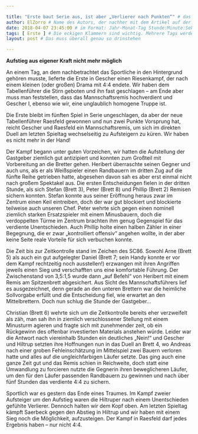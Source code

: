 ```yaml
---

title: "Erste baut Serie aus, ist aber „Verlierer nach Punkten“" # das wird der Titel der Seite, am besten in Anführungszeichen (z.B. wenn er Sonderzeichen enthält).
author: ElZorro # Name des Autors, der nachher mit dem Artikel auf der Seite angezeigt wird; das ist unabhängig vom github-Benutzernamen
date: 2018-04-07 23:45:00 # im Format: Jahr-Monat-Tag Stunde:Minute:Sekunde, die Uhrzeit ist optional
tags: [ Erste ] # Die eckigen Klammern sind wichtig. Mehrere Tags werden durch Kommas separiert
layout: post # Das muss überall genau so drinstehen

---
```

**Aufstieg aus eigener Kraft nicht mehr möglich**

An einem Tag, an dem nachbetrachtet das Sportliche in den Hintergrund gehören musste, lieferte die Erste in Gescher einen Riesenkampf, der nach einem kleinen (oder großen) Drama mit 4:4 endete. Wir haben dem Tabellenführer die Stirn geboten und ihn fast geschlagen – am Ende aber muss man feststellen, dass das Mannschaftsremis hochverdient und Gescher I, ebenso wie wir, eine unglaublich homogene Truppe ist.
<!-- continue -->
Die Erste bleibt im fünften Spiel in Serie ungeschlagen, da aber der neue Tabellenführer Raesfeld gewonnen und nun zwei Punkte Vorsprung hat, reicht Gescher und Raesfeld ein Mannschaftsremis, um sich im direkten Duell am letzten Spieltag wechselseitig zu Aufsteigern zu küren. Wir haben es nicht mehr in der Hand!

Der Kampf begann unter guten Vorzeichen, wir hatten die Aufstellung der Gastgeber ziemlich gut antizipiert und konnten zum Großteil mit Vorbereitung an die Bretter gehen. Heribert überraschte seinen Gegner und auch uns, als er als Weißspieler einen Randbauern im dritten Zug auf die fünfte Reihe getrieben hatte, abgesehen davon sah es aber erst einmal nicht nach großem Spektakel aus. Die ersten Entscheidungen fielen in der dritten Stunde, als sich Stefan (Brett 3), Peter (Brett 8) und Phillip (Brett 2) Remisen sichern konnten. Stefan konnte aus seiner Eröffnung heraus zwar im Zentrum einen Keil eintreiben, doch der war gut blockiert und blockierte teilweise auch unseren Chef. Peter wehrte sich gegen einen nominell ziemlich starken Ersatzspieler mit einem Minusbauern, doch die verdoppelten Türme im Zentrum brachten ihm genug Gegenspiel für das verdiente Unentschieden. Auch Phillip holte einen halben Zähler in einer Begegnung, die er zwar „kontrolliert offensiv“ angehen wollte, in der aber keine Seite reale Vorteile für sich verbuchen konnte.

Die Zeit bis zur Zeitkontrolle stand im Zeichen des SC86. Sowohl Arne (Brett 5) als auch ein gut aufgelegter Daniel (Brett 7; sein Handy konnte er vor dem Kampf rechtzeitig noch ausstellen!) erzwangen mit ihren Angriffen jeweils einen Sieg und verschafften uns eine komfortable Führung. Der Zwischenstand von 3,5:1,5 wurde dann „auf Befehl“ von Heribert mit einem Remis am Spitzenbrett abgesichert. Aus Sicht des Mannschaftsführers lief es ausgezeichnet, denn gerade an den unteren Brettern war die heimliche Sollvorgabe erfüllt und die Entscheidung fiel, wie erwartet an den Mittelbrettern. Doch nun schlug die Stunde der Gastgeber...

Christian (Brett 6) wehrte sich um die Zeitkontrolle bereits eher verzweifelt als zäh, man sah ihn in ziemlich verschlossener Stellung mit einem Minusturm agieren und fragte sich mit zunehmender zeit, ob ein Rückgewinn des offenbar investierten Materials anstehen würde. Leider war die Antwort nach viereinhalb Stunden ein deutliches „Nein!“ und Gescher und Hiltrup setzten ihre Hoffnungen nun in das Duell an Brett 4, wo Andreas nach einer groben Fehleinschätzung im Mittelspiel zwei Bauern verloren hatte und alles auf die ungleichfarbigen Läufer setzte. Das ging auch eine ganze Zeit gut und das Remis schien in Reichweite, doch statt eine Umwandlung zu forcieren nutzte die Gegnerin ihren beweglicheren Läufer, um den für den Läufer passenden Randbauern zu gewinnen und nach über fünf Stunden das verdiente 4:4 zu sichern.

Sportlich war es gestern das Ende eines Traumes. Im Kampf zweier Aufsteiger um den Aufstieg waren die Hiltruper nach einem Unentschieden gefühlte Verlierer. Dennoch halten wir dem Kopf oben. Am letzten Spieltag kämpft Saerbeck gegen den Abstieg in Hiltrup und wir haben mit einem Sieg noch die Möglichkeit, aufzusteigen. Der Kampf in Raesfeld darf jedes Ergebnis haben – nur nicht 4:4.
